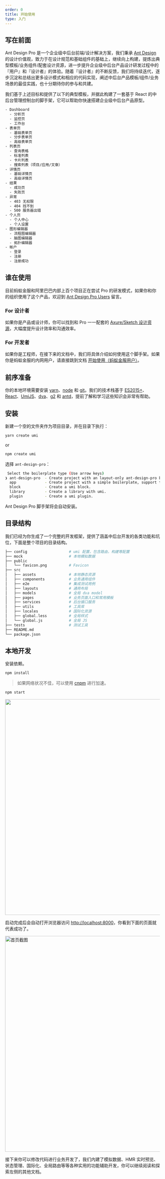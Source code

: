 ```yaml
---
order: 0
title: 开始使用
type: 入门
---
```


## 写在前面

Ant Design Pro 是一个企业级中后台前端/设计解决方案，我们秉承 [Ant Design](http://ant.design/) 的设计价值观，致力于在设计规范和基础组件的基础上，继续向上构建，提炼出典型模板/业务组件/配套设计资源，进一步提升企业级中后台产品设计研发过程中的『用户』和『设计者』的体验。随着『设计者』的不断反馈，我们将持续迭代，逐步沉淀和总结出更多设计模式和相应的代码实现，阐述中后台产品模板/组件/业务场景的最佳实践，也十分期待你的参与和共建。

我们基于上述目标和提供了以下的典型模板，并据此构建了一套基于 React 的中后台管理控制台的脚手架，它可以帮助你快速搭建企业级中后台产品原型。

```bash
- Dashboard
  - 分析页
  - 监控页
  - 工作台
- 表单页
  - 基础表单页
  - 分步表单页
  - 高级表单页
- 列表页
  - 查询表格
  - 标准列表
  - 卡片列表
  - 搜索列表（项目/应用/文章）
- 详情页
  - 基础详情页
  - 高级详情页
- 结果
  - 成功页
  - 失败页
- 异常
  - 403 无权限
  - 404 找不到
  - 500 服务器出错
- 个人页
  - 个人中心
  - 个人设置
- 图形编辑器
  - 流程图编辑器
  - 脑图编辑器
  - 拓扑编辑器
- 帐户
  - 登录
  - 注册
  - 注册成功
```

## 谁在使用

目前蚂蚁金服和阿里巴巴内部上百个项目正在尝试 Pro 的研发模式，如果你和你的组织使用了这个产品，欢迎到 [Ant Design Pro Users](https://github.com/ant-design/ant-design-pro/issues/99) 留言。

### For 设计者

如果你是产品或设计师，你可以找到和 Pro 一一配套的 [Axure/Sketch 设计资源](/docs/resource)，大幅度提升设计效率和沟通效率。

### For 开发者

如果你是工程师，在接下来的文档中，我们将具体介绍如何使用这个脚手架。如果你是蚂蚁金服的内网用户，请直接跳到文档 [开始使用（蚂蚁金服用户）](https://pro.ant.design/docs/getting-start-inner-cn)。

## 前序准备

你的本地环境需要安装 [yarn](https://yarnpkg.com)、[node](http://nodejs.org/) 和 [git](https://git-scm.com/)。我们的技术栈基于 [ES2015+](http://es6.ruanyifeng.com/)、[React](http://facebook.github.io/react/)、[UmiJS](https://umijs.org/)、[dva](http://github.com/dvajs/dva)、[g2](https://antv.alipay.com/zh-cn/g2/3.x/index.html) 和 [antd](https://ant.design/docs/react/introduce-cn)，提前了解和学习这些知识会非常有帮助。

## 安装

新建一个空的文件夹作为项目目录，并在目录下执行：

```bash
yarn create umi
```

or

```bash
npm create umi
```

选择 `ant-design-pro`：

```bash
 Select the boilerplate type (Use arrow keys)
❯ ant-design-pro  - Create project with an layout-only ant-design-pro boilerplate, use together with umi block.
  app             - Create project with a simple boilerplate, support typescript.
  block           - Create a umi block.
  library         - Create a library with umi.
  plugin          - Create a umi plugin.
```

Ant Design Pro 脚手架将会自动安装。

## 目录结构

我们已经为你生成了一个完整的开发框架，提供了涵盖中后台开发的各类功能和坑位，下面是整个项目的目录结构。

```bash
├── config                   # umi 配置，包含路由，构建等配置
├── mock                     # 本地模拟数据
├── public
│   └── favicon.png          # Favicon
├── src
│   ├── assets               # 本地静态资源
│   ├── components           # 业务通用组件
│   ├── e2e                  # 集成测试用例
│   ├── layouts              # 通用布局
│   ├── models               # 全局 dva model
│   ├── pages                # 业务页面入口和常用模板
│   ├── services             # 后台接口服务
│   ├── utils                # 工具库
│   ├── locales              # 国际化资源
│   ├── global.less          # 全局样式
│   └── global.js            # 全局 JS
├── tests                    # 测试工具
├── README.md
└── package.json
```

## 本地开发

安装依赖。

```bash
npm install
```

> 如果网络状况不佳，可以使用 [cnpm](https://cnpmjs.org/) 进行加速。

```bash
npm start
```

<img src="https://gw.alipayobjects.com/zos/rmsportal/uHAzKpIQDMGdmjIxZLOV.png" width="700" />

启动完成后会自动打开浏览器访问 [http://localhost:8000](http://localhost:8000)，你看到下面的页面就代表成功了。

<img src="https://user-images.githubusercontent.com/5378891/58090083-0b68c700-7bf9-11e9-8f52-d55ab2ebaab5.png" width="700" alt="首页截图" />

接下来你可以修改代码进行业务开发了，我们内建了模拟数据、HMR 实时预览、状态管理、国际化、全局路由等等各种实用的功能辅助开发，你可以继续阅读和探索左侧的其他文档。
